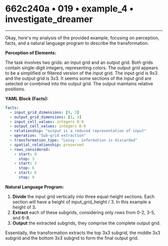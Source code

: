 # 662c240a • 019 • example_4 • investigate_dreamer

---
Okay, here's my analysis of the provided example, focusing on perception, facts, and a natural language program to describe the transformation.

**Perception of Elements:**

The task involves two grids: an input grid and an output grid. Both grids contain single-digit integers, representing colors. The output grid appears to be a simplified or filtered version of the input grid. The input grid is 9x3 and the output grid is 3x3. It seems some sections of the input grid are selected or combined into the output grid. The output maintains relative positions.

**YAML Block (Facts):**



```yaml
facts:
  - input_grid_dimensions: [9, 3]
  - output_grid_dimensions: [3, 3]
  - input_cell_values: integers 0-9
  - output_cell_values: integers 0-9
  - relationship: "output is a reduced representation of input"
  - operation: "Sub-grid extraction"
  - transformation_type: "Lossy - information is discarded"
  - spatial_relationship: preserved
  - rows_considered:
    - start: 0
      stop: 3
    - start: 3
      stop: 6
    - start: 6
      stop: 9
```



**Natural Language Program:**

1.  **Divide** the input grid vertically into three equal-height sections. Each section will have a height of input_grid_height / 3. In this example a height of 3.
2.  **Extract** each of these subgrids, considering only rows from 0-2, 3-5, and 6-8.
3. **Output** the extracted subgrids, they comprise the complete output grid.

Essentially, the transformation extracts the top 3x3 subgrid, the middle 3x3 subgrid and the bottom 3x3 subgrid to form the final output grid.

